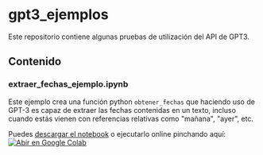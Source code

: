 # gpt3_ejemplos

Este repositorio contiene algunas pruebas de utilización del API de GPT3.

## Contenido

### extraer_fechas_ejemplo.ipynb

Este ejemplo crea una función python ```obtener_fechas``` que haciendo uso de GPT-3 es capaz de extraer las fechas contenidas en un texto, incluso cuando estás vienen con referencias relativas como "mañana", "ayer", etc.

Puedes [descargar el notebook](extraer_fechas_ejemplo.ipynb) o ejecutarlo online pinchando aquí: [![Abir en Google Colab](https://img.shields.io/badge/Google%20Colab-Abrir-%23F9AB00?logo=googlecolab)](https://colab.research.google.com/github//juanjonavarro/gpt3_ejemplos/blob/main/extraer_fechas_ejemplo.ipynb)

